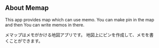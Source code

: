 ## About Memap
This app provides map which can use memo.
You can make pin in the map and then You can write memos in there.

メマップはメモがかける地図アプリです。
地図上にピンを作成して、メモを書くことができます。
